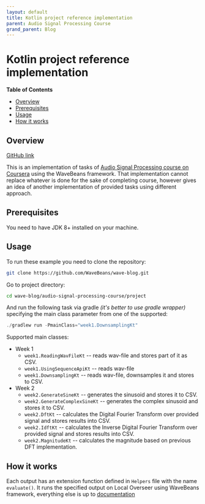 ```yaml
---
layout: default
title: Kotlin project reference implementation
parent: Audio Signal Processing Course
grand_parent: Blog
---
```

Kotlin project reference implementation
=====

<!-- START doctoc generated TOC please keep comment here to allow auto update -->
<!-- DON'T EDIT THIS SECTION, INSTEAD RE-RUN doctoc TO UPDATE -->
**Table of Contents**

- [Overview](#overview)
- [Prerequisites](#prerequisites)
- [Usage](#usage)
- [How it works](#how-it-works)

<!-- END doctoc generated TOC please keep comment here to allow auto update -->

Overview
-----

[GitHub link](https://github.com/WaveBeans/wave-blog/tree/master/audio-signal-processing-course/project)

This is an implementation of tasks of [Audio Signal Processing course on Coursera](https://www.coursera.org/learn/audio-signal-processing) using the WaveBeans framework. That implementation cannot replace whatever is done for the sake of completing course, however gives an idea of another implementation of provided tasks using different approach.

Prerequisites
-----

You need to have JDK 8+ installed on your machine.

Usage
-----

To run these example you need to clone the repository:

```bash
git clone https://github.com/WaveBeans/wave-blog.git
```

Go to project directory:

```bash
cd wave-blog/audio-signal-processing-course/project
```

And run the following task via gradle *(it's better to use gradle wrapper)* specifying the main class parameter from one of the supported:

```kotlin
./gradlew run -PmainClass="week1.DownsamplingKt"
```

Supported main classes:
* Week 1
    * `week1.ReadingWavFileKt` -- reads wav-file and stores part of it as CSV.
    * `week1.UsingSequenceApiKt` -- reads wav-file 
    * `week1.DownsamplingKt` -- reads wav-file, downsamples it and stores to CSV.
* Week 2
    * `week2.GenerateSineKt` -- generates the sinusoid and stores it to CSV.
    * `week2.GenerateComplexSineKt` -- generates the complex sinusoid and stores it to CSV.
    * `week2.DftKt` -- calculates the Digital Fourier Transform over provided signal and stores results into CSV.
    * `week2.IdftKt` -- calculates the Inverse Digital Fourier Transform over provided signal and stores results into CSV.
    * `week2.MagnitudeKt` -- calculates the magnitude based on previous DFT implementation.

How it works
------

Each output has an extension function defined in `Helpers` file with the name `evaluate()`. It runs the specified output on Local Overseer using WaveBeans framework, everything else is up to [documentation](https://wavebeans.io/docs/api/)